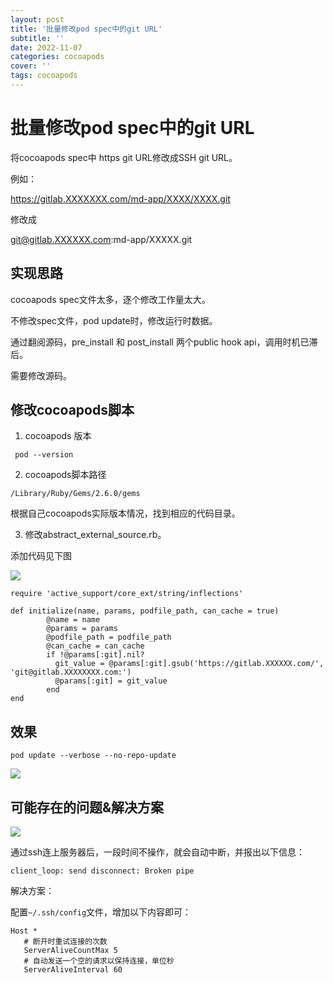 ```yaml
---
layout: post
title: '批量修改pod spec中的git URL'
subtitle: ''
date: 2022-11-07
categories: cocoapods
cover: ''
tags: cocoapods
---
```



# 批量修改pod spec中的git URL

将cocoapods spec中 https git URL修改成SSH git URL。

例如：

https://gitlab.XXXXXXX.com/md-app/XXXX/XXXX.git

修改成

git@gitlab.XXXXXX.com:md-app/XXXXX.git

## 实现思路

cocoapods spec文件太多，逐个修改工作量太大。

不修改spec文件，pod update时，修改运行时数据。

通过翻阅源码，pre_install 和 post_install 两个public hook api，调用时机已滞后。

需要修改源码。


## 修改cocoapods脚本

1. cocoapods 版本

```
 pod --version
```

2. cocoapods脚本路径

```
/Library/Ruby/Gems/2.6.0/gems
```

根据自己cocoapods实际版本情况，找到相应的代码目录。


3. 修改abstract_external_source.rb。

添加代码见下图

![](../../../assets/img/16677958599881/16677958741556.jpg)

```
require 'active_support/core_ext/string/inflections'
```


```      
def initialize(name, params, podfile_path, can_cache = true)
        @name = name
        @params = params
        @podfile_path = podfile_path
        @can_cache = can_cache
        if !@params[:git].nil?
          git_value = @params[:git].gsub('https://gitlab.XXXXXX.com/', 'git@gitlab.XXXXXXXX.com:')
          @params[:git] = git_value
        end
end
```

## 效果

```
pod update --verbose --no-repo-update
```


![](../../../assets/img/16677958599881/16677965724268.jpg)

## 可能存在的问题&解决方案

![](../../../assets/img/16677958599881/16677971080119.jpg)

通过ssh连上服务器后，一段时间不操作，就会自动中断，并报出以下信息：

```
client_loop: send disconnect: Broken pipe
```

解决方案：

配置`~/.ssh/config`文件，增加以下内容即可：

```
Host *         
   # 断开时重试连接的次数         
   ServerAliveCountMax 5          
   # 自动发送一个空的请求以保持连接，单位秒         
   ServerAliveInterval 60
```
